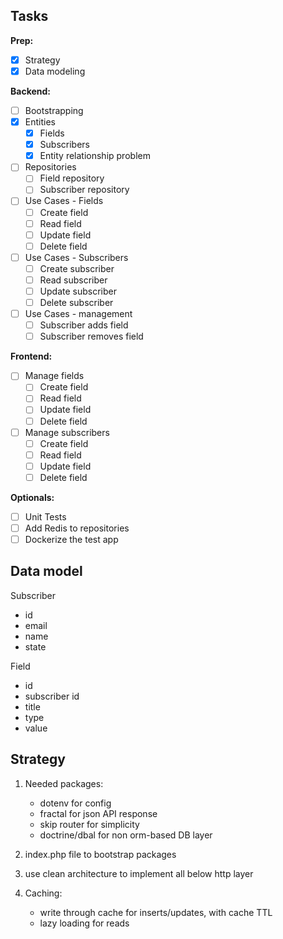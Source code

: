 ## Tasks

**Prep:**

* [x] Strategy
* [X] Data modeling

**Backend:**

* [ ] Bootstrapping
* [x] Entities
  * [x] Fields
  * [x] Subscribers
  * [x] Entity relationship problem
* [ ] Repositories
  * [ ] Field repository
  * [ ] Subscriber repository
* [ ] Use Cases - Fields
  * [ ] Create field
  * [ ] Read field
  * [ ] Update field
  * [ ] Delete field
* [ ] Use Cases - Subscribers
  * [ ] Create subscriber
  * [ ] Read subscriber
  * [ ] Update subscriber
  * [ ] Delete subscriber
* [ ] Use Cases - management
  * [ ] Subscriber adds field
  * [ ] Subscriber removes field
  
**Frontend:**

* [ ] Manage fields
  * [ ] Create field
  * [ ] Read field
  * [ ] Update field
  * [ ] Delete field
* [ ] Manage subscribers
  * [ ] Create field
  * [ ] Read field
  * [ ] Update field
  * [ ] Delete field

**Optionals:**

* [ ] Unit Tests
* [ ] Add Redis to repositories
* [ ] Dockerize the test app

## Data model

Subscriber
- id
- email
- name
- state

Field
- id
- subscriber id
- title
- type
- value

## Strategy

1. Needed packages:
   * dotenv for config
   * fractal for json API response
   * skip router for simplicity
   * doctrine/dbal for non orm-based DB layer
  
2. index.php file to bootstrap packages

3. use clean architecture to implement all below http layer

4. Caching:
   * write through cache for inserts/updates, with cache TTL  
   * lazy loading for reads 

